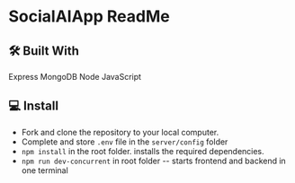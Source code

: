 # SocialAIApp ReadMe

## 🛠️ Built With

Express
MongoDB
Node
JavaScript

## 💻 Install

- Fork and clone the repository to your local computer.
- Complete and store `.env` file in the `server/config` folder
- `npm install` in the root folder. installs the required dependencies.
- `npm run dev-concurrent` in root folder -- starts frontend and backend in one terminal
